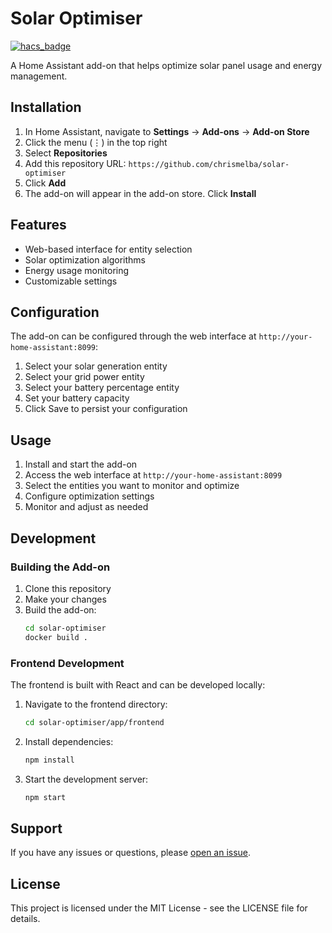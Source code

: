 # Solar Optimiser

[![hacs_badge](https://img.shields.io/badge/HACS-Custom-orange.svg)](https://github.com/custom-components/hacs)

A Home Assistant add-on that helps optimize solar panel usage and energy management.

## Installation

1. In Home Assistant, navigate to **Settings** → **Add-ons** → **Add-on Store**
2. Click the menu (⋮) in the top right
3. Select **Repositories**
4. Add this repository URL: `https://github.com/chrismelba/solar-optimiser`
5. Click **Add**
6. The add-on will appear in the add-on store. Click **Install**

## Features

- Web-based interface for entity selection
- Solar optimization algorithms
- Energy usage monitoring
- Customizable settings

## Configuration

The add-on can be configured through the web interface at `http://your-home-assistant:8099`:

1. Select your solar generation entity
2. Select your grid power entity
3. Select your battery percentage entity
4. Set your battery capacity
5. Click Save to persist your configuration

## Usage

1. Install and start the add-on
2. Access the web interface at `http://your-home-assistant:8099`
3. Select the entities you want to monitor and optimize
4. Configure optimization settings
5. Monitor and adjust as needed

## Development

### Building the Add-on

1. Clone this repository
2. Make your changes
3. Build the add-on:
   ```bash
   cd solar-optimiser
   docker build .
   ```

### Frontend Development

The frontend is built with React and can be developed locally:

1. Navigate to the frontend directory:
   ```bash
   cd solar-optimiser/app/frontend
   ```
2. Install dependencies:
   ```bash
   npm install
   ```
3. Start the development server:
   ```bash
   npm start
   ```

## Support

If you have any issues or questions, please [open an issue](https://github.com/chrismelba/solar-optimiser/issues).

## License

This project is licensed under the MIT License - see the LICENSE file for details.
